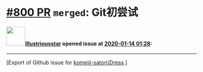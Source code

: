 # [\#800 PR](https://github.com/komeiji-satori/Dress/pull/800) `merged`: Git初尝试

#### <img src="https://avatars.githubusercontent.com/u/45555912?u=af1dd2900be75f08f299fdbc9b84d08c778861c0&v=4" width="50">[Illustriousstar](https://github.com/Illustriousstar) opened issue at [2020-01-14 01:28](https://github.com/komeiji-satori/Dress/pull/800):






-------------------------------------------------------------------------------



[Export of Github issue for [komeiji-satori/Dress](https://github.com/komeiji-satori/Dress).]
